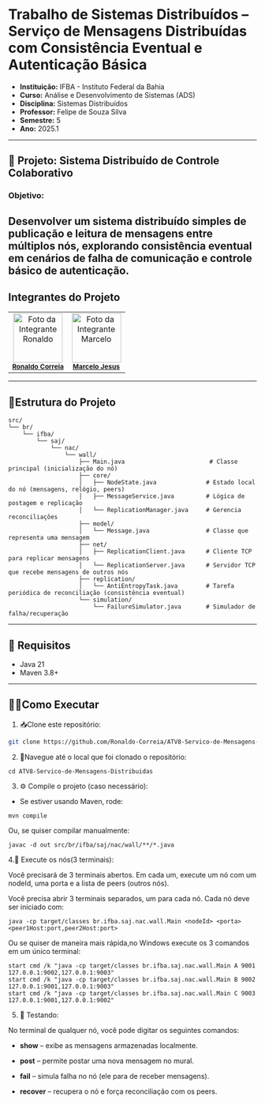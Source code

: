 # Trabalho de Sistemas Distribuídos – Serviço de Mensagens Distribuídas com Consistência Eventual e Autenticação Básica 
- **Instituição:** IFBA - Instituto Federal da Bahia
- **Curso:** Análise e Desenvolvimento de Sistemas (ADS)
- **Disciplina:** Sistemas Distribuídos
- **Professor:** Felipe de Souza Silva
- **Semestre:** 5
- **Ano:** 2025.1

---
## 📌 Projeto: Sistema Distribuído de Controle Colaborativo

### Objetivo:
Desenvolver um sistema distribuído simples de publicação e leitura de mensagens entre múltiplos nós, explorando consistência eventual em cenários de falha de comunicação e controle básico de autenticação. 
---
## Integrantes do Projeto

<table>
  <tr>
    <td align="center">
      <img src="https://avatars.githubusercontent.com/u/129338943?v=4" width="100px;" alt="Foto da Integrante Ronaldo"/><br />
      <sub><b><a href="https://github.com/Ronaldo-Correia">Ronaldo Correia</a></b></sub>
    </td>
    <td align="center">
      <img src="https://avatars.githubusercontent.com/u/114780494?v=4" width="100px;" alt="Foto da Integrante Marcelo"/><br />
      <sub><b><a href="https://github.com/marceloteclas">Marcelo Jesus</a></b></sub>
    </td>
  </tr>
</table>

---

## 📁Estrutura do Projeto
```
src/
└── br/
    └── ifba/
        └── saj/
            └── nac/
                └── wall/
                    ├── Main.java                        # Classe principal (inicialização do nó)
                    ├── core/
                    │   ├── NodeState.java              # Estado local do nó (mensagens, relógio, peers)
                    │   ├── MessageService.java         # Lógica de postagem e replicação
                    │   └── ReplicationManager.java     # Gerencia reconciliações
                    ├── model/
                    │   └── Message.java                # Classe que representa uma mensagem
                    ├── net/
                    │   ├── ReplicationClient.java      # Cliente TCP para replicar mensagens
                    │   └── ReplicationServer.java      # Servidor TCP que recebe mensagens de outros nós
                    ├── replication/
                    │   └── AntiEntropyTask.java        # Tarefa periódica de reconciliação (consistência eventual)
                    └── simulation/
                        └── FailureSimulator.java       # Simulador de falha/recuperação

```

---
## 🚀 Requisitos

- Java 21
- Maven 3.8+

---

## 👨‍💻Como Executar
1. 📥Clone este repositório:
```bash
git clone https://github.com/Ronaldo-Correia/ATV8-Servico-de-Mensagens-Distribuidas.git
```
2.  📁Navegue até o local que foi clonado o repositório:
```
cd ATV8-Servico-de-Mensagens-Distribuidas
```
3. ⚙️ Compile o projeto (caso necessário):

- Se estiver usando Maven, rode:
```
mvn compile
```
Ou, se quiser compilar manualmente:
```
javac -d out src/br/ifba/saj/nac/wall/**/*.java
```
4.🚦 Execute os nós(3 terminais):

Você precisará de 3 terminais abertos. Em cada um, execute um nó com um nodeId, uma porta e a lista de peers (outros nós).

Você precisa abrir 3 terminais separados, um para cada nó.
Cada nó deve ser iniciado com:
```
java -cp target/classes br.ifba.saj.nac.wall.Main <nodeId> <porta> <peer1Host:port,peer2Host:port>
```

Ou se quiser de maneira mais rápida,no Windows execute os 3 comandos em um único terminal:
```
start cmd /k "java -cp target/classes br.ifba.saj.nac.wall.Main A 9001 127.0.0.1:9002,127.0.0.1:9003"
start cmd /k "java -cp target/classes br.ifba.saj.nac.wall.Main B 9002 127.0.0.1:9001,127.0.0.1:9003"
start cmd /k "java -cp target/classes br.ifba.saj.nac.wall.Main C 9003 127.0.0.1:9001,127.0.0.1:9002"
```
5. 🧪 Testando:

No terminal de qualquer nó, você pode digitar os seguintes comandos:

- **show** – exibe as mensagens armazenadas localmente.

- **post** – permite postar uma nova mensagem no mural.

- **fail** – simula falha no nó (ele para de receber mensagens).

- **recover** – recupera o nó e força reconciliação com os peers.
